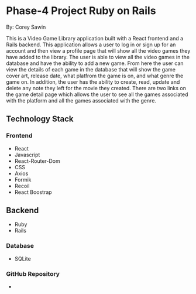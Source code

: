 # Phase-4 Project Ruby on Rails
By: Corey Sawin

This is a Video Game Library application built with a React frontend and a Rails backend. This application allows a user to log in or sign up for an account and then view a profile page that will show all the video games they have added to the library. The user is able to view all the video games in the database and have the ability to add a new game. From here the user can view the details of each game in the database that will show the game cover art, release date, what platfrom the game is on, and what genre the game on. In addition, the user has the ability to create, read, update and delete any note they left for the movie they created. There are two links on the game detail page which allows the user to see all the games associated with the platform and all the games associated with the genre. 

## Technology Stack

### Frontend
- React
- Javascript
- React-Router-Dom
- CSS
- Axios
- Formik
- Recoil 
- React Boostrap

## Backend
- Ruby
- Rails

### Database
- SQLite 

### GitHub Repository

- 
